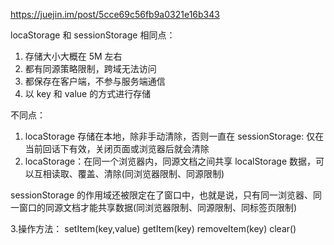 https://juejin.im/post/5cce69c56fb9a0321e16b343

locaStorage 和 sessionStorage 相同点：

1. 存储大小大概在 5M 左右
2. 都有同源策略限制，跨域无法访问
3. 都保存在客户端，不参与服务端通信
4. 以 key 和 value 的方式进行存储

不同点：

1. locaStorage 存储在本地，除非手动清除，否则一直在
   sessionStorage: 仅在当前回话下有效，关闭页面或浏览器后就会清除
2. locaStorage：在同一个浏览器内，同源文档之间共享 localStorage 数据，可以互相读取、覆盖、清除(同浏览器限制、同源限制)

sessionStorage 的作用域还被限定在了窗口中，也就是说，只有同一浏览器、同一窗口的同源文档才能共享数据(同浏览器限制、同源限制、同标签页限制)

3.操作方法：
setItem(key,value)
getItem(key)
removeItem(key)
clear()
